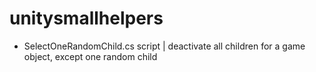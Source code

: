 # unitysmallhelpers

- SelectOneRandomChild.cs script
| deactivate all children for a game object, except one random child
